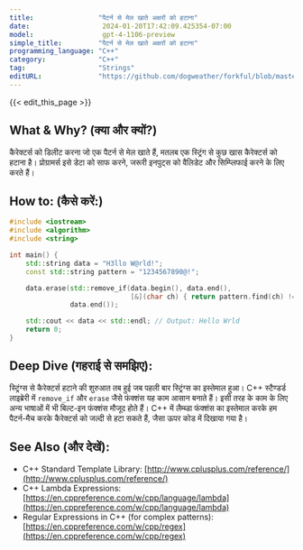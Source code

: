 ```yaml
---
title:                "पैटर्न से मेल खाते अक्षरों को हटाना"
date:                  2024-01-20T17:42:09.425354-07:00
model:                 gpt-4-1106-preview
simple_title:         "पैटर्न से मेल खाते अक्षरों को हटाना"
programming_language: "C++"
category:             "C++"
tag:                  "Strings"
editURL:              "https://github.com/dogweather/forkful/blob/master/content/hi/cpp/deleting-characters-matching-a-pattern.md"
---
```


{{< edit_this_page >}}

## What & Why? (क्या और क्यों?)
कैरेक्टर्स को डिलीट करना जो एक पैटर्न से मेल खाते हैं, मतलब एक स्ट्रिंग से कुछ खास कैरेक्टर्स को हटाना है। प्रोग्रामर्स इसे डेटा को साफ करने, जरूरी इनपुट्स को वैलिडेट और सिम्प्लिफाई करने के लिए करते हैं। 

## How to: (कैसे करें:)
```C++
#include <iostream>
#include <algorithm>
#include <string>

int main() {
    std::string data = "H3llo W@rld!";
    const std::string pattern = "1234567890@!";

    data.erase(std::remove_if(data.begin(), data.end(),
                              [&](char ch) { return pattern.find(ch) != std::string::npos; }),
               data.end());

    std::cout << data << std::endl; // Output: Hello Wrld
    return 0;
}
```

## Deep Dive (गहराई से समझिए):
स्ट्रिंग्स से कैरेक्टर्स हटाने की शुरुआत तब हुई जब पहली बार स्ट्रिंग्स का इस्तेमाल हुआ। C++ स्टैण्डर्ड लाइब्रेरी में `remove_if` और `erase` जैसे फंक्शंस यह काम आसान बनाते हैं। इसी तरह के काम के लिए अन्य भाषाओं में भी बिल्ट-इन फंक्शंस मौजूद होते हैं। C++ में लैम्ब्डा फंक्शंस का इस्तेमाल करके हम पैटर्न-मैच करके कैरेक्टर्स को जल्दी से हटा सकते हैं, जैसा ऊपर कोड में दिखाया गया है।

## See Also (और देखें):
- C++ Standard Template Library: [http://www.cplusplus.com/reference/](http://www.cplusplus.com/reference/)
- C++ Lambda Expressions: [https://en.cppreference.com/w/cpp/language/lambda](https://en.cppreference.com/w/cpp/language/lambda)
- Regular Expressions in C++ (for complex patterns): [https://en.cppreference.com/w/cpp/regex](https://en.cppreference.com/w/cpp/regex)
